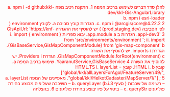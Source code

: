 <div dir="rtl"  style="direction:rtl;color:red">
להלן סדר דברים לשימוש ברכיב המפה
1.	התקנת רכיב מפה
  a.	npm i -d   github:kkl-dev/kkl-Gis-AngularLibrary</br>
  b.	npm i esri-loader</br>
  c.    npm i @arcgis/core@4.22.2   
2.	הגדרות קובץ סביבה
  a.	לקובץ  environment ( לפי הסביבה (prod,staging,dev) )  יש להוסיף את ההגדרה GisApiUrl: 'https://knf-appl-dev3'
3.	הגדרות ב app.module
  a.	יבוא ספריות
    i.	import { environment } from 'src/environments/environment     ';
    ii.	import {GisBaseService,GisMapComponentModule} from 'gis-map-component'
  b.	הגדרת imports 
    i.	יש להוסיף את השורה GisMapComponentModule.forRoot(environment)
  c.	הגדרת Providers
    i.	יש להוסיף את השורה YaaranutService,GisBaseService
4.	שימוש ברכיב המפה
  a.	קובץ HTML
    i.	<GisBase-GisMapComponent   [layerList]="layerList" [queryLayer]="layerList[1]" queryStr="GUSH_NUM=8040 and PARCEL=58"  queryResultEmpty="גוש/חלקה לא קיימים" ></GisBase-GisMapComponent>
  b.	קובץ HTML.TS
    i.	layerList = ["global/kkl/allLayersForAgol/FeatureServer/49/",  "global/kkl/HelkotCadaster/MapServer/1/"]                        ;
5.	מאפיינים של המפה
  a.	layerList – רשימה של שכבות ( סעיף  3.b.i)
  b.	queryLayer – השיכבה שעל פיה מבוצע בחירת פוליגונים
  c.	queryStr – ביטוי על פיו יבוצע בחירת פוליגונים
6.	בהצלחה
</div>

